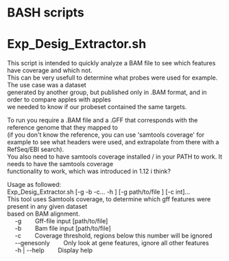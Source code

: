 # BASH scripts 
# Exp_Desig_Extractor.sh
This script is intended to quickly analyze a BAM file to see which features have coverage and which not. \
This can be very usefull to determine what probes were used for example. The use case was a dataset \
generated by another group, but published only in .BAM format, and in order to compare apples with apples \
we needed to know if our probeset contained the same targets.

To run you require a .BAM file and a .GFF that corresponds with the reference genome that they mapped to   
(if you don't know the reference, you can use 'samtools coverage' for example to see what headers were used, 
and extrapolate from there with a RefSeq/EBI search).\
You also need to have samtools coverage installed / in your PATH to work. It needs to have the samtools coverage\
functionality to work, which was introduced in 1.12 i think?

Usage as followed:\
Exp_Desig_Extractor.sh [-g -b -c... -h ] [-g path/to/file ] [-c int]...\
This tool uses Samtools coverage, to determine which gff features were present in any given dataset\
based on BAM alignment.\
&emsp;	-g&emsp;&emsp;			Gff-file input [path/to/file]\
&emsp;	-b&emsp;&emsp;		Bam file input [path/to/file]\
&emsp;	-c&emsp;&emsp;			Coverage threshold, regions below this number will be ignored\
&emsp;	--genesonly&emsp;&emsp;	Only look at gene features, ignore all other features\
&emsp;	-h | --help&emsp;&emsp;		Display help

